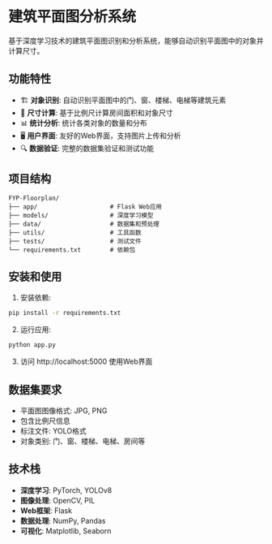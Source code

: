 # 建筑平面图分析系统

基于深度学习技术的建筑平面图识别和分析系统，能够自动识别平面图中的对象并计算尺寸。

## 功能特性

- 🏗️ **对象识别**: 自动识别平面图中的门、窗、楼梯、电梯等建筑元素
- 📏 **尺寸计算**: 基于比例尺计算房间面积和对象尺寸
- 📊 **统计分析**: 统计各类对象的数量和分布
- 🖥️ **用户界面**: 友好的Web界面，支持图片上传和分析
- 🔍 **数据验证**: 完整的数据集验证和测试功能

## 项目结构

```
FYP-Floorplan/
├── app/                    # Flask Web应用
├── models/                 # 深度学习模型
├── data/                   # 数据集和预处理
├── utils/                  # 工具函数
├── tests/                  # 测试文件
└── requirements.txt        # 依赖包
```

## 安装和使用

1. 安装依赖:
```bash
pip install -r requirements.txt
```

2. 运行应用:
```bash
python app.py
```

3. 访问 http://localhost:5000 使用Web界面

## 数据集要求

- 平面图图像格式: JPG, PNG
- 包含比例尺信息
- 标注文件: YOLO格式
- 对象类别: 门、窗、楼梯、电梯、房间等

## 技术栈

- **深度学习**: PyTorch, YOLOv8
- **图像处理**: OpenCV, PIL
- **Web框架**: Flask
- **数据处理**: NumPy, Pandas
- **可视化**: Matplotlib, Seaborn
